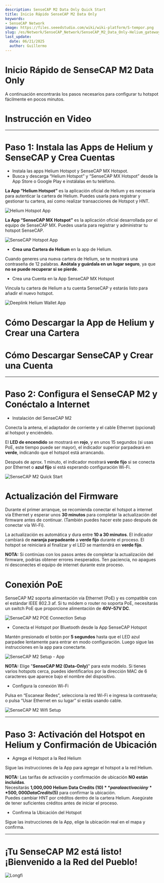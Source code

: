 ```yaml
---
description: SenseCAP M2 Data Only Quick Start
title: Inicio Rápido SenseCAP M2 Data Only
keywords:
- SenseCAP Network
image: https://files.seeedstudio.com/wiki/wiki-platform/S-tempor.png
slug: /es/Network/SenseCAP_Network/SenseCAP_M2_Data_Only-Helium_gateway/SenseCAP_M2_Data_Only_Quick_Start
last_update:
  date: 06/21/2025
  author: Guillermo
---
```


Inicio Rápido de SenseCAP M2 Data Only
=================================

A continuación encontrarás los pasos necesarios para configurar tu hotspot fácilmente en pocos minutos.

**Instrucción en Video**
=====================

* * *

**Paso 1: Instala las Apps de Helium y SenseCAP y Crea Cuentas**
===============================================================

*   Instala las apps Helium Hotspot y SenseCAP MX Hotspot.
*   Busca y descarga “Helium Hotspot” y “SenseCAP MX Hotspot” desde la App Store o Google Play e instálalas en tu teléfono.

**La App “Helium Hotspot”** es la aplicación oficial de Helium y es necesaria para autenticar la cartera de Helium. Puedes usarla para registrar y gestionar tu cartera, así como realizar transacciones de Hotspot y HNT.

![Helium Hotspot App](https://www.sensecapmx.com/wp-content/uploads/2022/07/helium-app-logos-1.webp)

**La App “SenseCAP MX Hotspot”** es la aplicación oficial desarrollada por el equipo de SenseCAP MX. Puedes usarla para registrar y administrar tu hotspot SenseCAP.

![SenseCAP Hotspot App](https://www.sensecapmx.com/wp-content/uploads/2022/07/SenseCAP-Hotspot-App.png)

*   **Crea una Cartera de Helium** en la app de Helium.

Cuando generes una nueva cartera de Helium, se te mostrará una contraseña de 12 palabras. **Anótala y guárdala en un lugar seguro**, ya que **no se puede recuperar si se pierde**.

*   Crea una Cuenta en la App SenseCAP MX Hotspot

Vincula tu cartera de Helium a tu cuenta SenseCAP y estarás listo para añadir el nuevo hotspot.

![Deeplink Helium Wallet App](https://www.sensecapmx.com/wp-content/uploads/2022/07/deeplink-1.png)

**Cómo Descargar la App de Helium y Crear una Cartera**
==================================================

**Cómo Descargar SenseCAP y Crear una Cuenta**
===============================================

* * *

**Paso 2: Configura el SenseCAP M2 y Conéctalo a Internet**
==========================================================

*   Instalación del SenseCAP M2

Conecta la antena, el adaptador de corriente y el cable Ethernet (opcional) al hotspot y enciéndelo.

El **LED de encendido** se mostrará en **rojo**, y en unos 15 segundos (si usas PoE, este tiempo puede ser mayor), el indicador superior parpadeará en **verde**, indicando que el hotspot está arrancando.

Después de aprox. 1 minuto, el indicador mostrará **verde fijo** si se conecta por Ethernet o **azul fijo** si está esperando configuración Wi-Fi.

![SenseCAP M2 Quick Start](https://www.sensecapmx.com/wp-content/uploads/2022/07/m2-1.png)

**Actualización del Firmware**
===================

Durante el primer arranque, se recomienda conectar el hotspot a internet vía Ethernet y esperar unos **30 minutos** para completar la actualización del firmware antes de continuar. (También puedes hacer este paso después de conectar vía Wi-Fi).

La actualización es automática y dura entre **10 a 30 minutos**. El indicador cambiará de **naranja parpadeante** a **verde fijo** durante el proceso. El hotspot se reiniciará al finalizar y el LED se mantendrá en **verde fijo**.

**NOTA:** Si continúas con los pasos antes de completar la actualización del firmware, podrías obtener errores inesperados. Ten paciencia, no apagues ni desconectes el equipo de internet durante este proceso.

**Conexión PoE**
==================

SenseCAP M2 soporta alimentación vía Ethernet (PoE) y es compatible con el estándar IEEE 802.3 af. Si tu módem o router no soporta PoE, necesitarás un switch PoE que proporcione alimentación de **40V–57V DC**.

![SenseCAP M2 POE Connection Setup](https://www.sensecapmx.com/wp-content/uploads/2022/07/m2-poe.png)

*   Conecta el Hotspot por Bluetooth desde la App SenseCAP Hotspot

Mantén presionado el botón por **5 segundos** hasta que el LED azul parpadee lentamente para entrar en modo configuración. Luego sigue las instrucciones en la app para conectarte.

![SenseCAP M2 Setup - App](https://www.sensecapmx.com/wp-content/uploads/2022/07/m2-setup-app-scaled.jpg)

**NOTA:** Elige "**SenseCAP M2 (Data-Only)**" para este modelo. Si tienes varios hotspots cerca, puedes identificarlos por la dirección MAC de 6 caracteres que aparece bajo el nombre del dispositivo.

*   Configura la conexión Wi-Fi

Pulsa en “Escanear Redes”, selecciona la red Wi-Fi e ingresa la contraseña; o pulsa “Usar Ethernet en su lugar” si estás usando cable.

![SenseCAP M2 Wifi Setup](https://www.sensecapmx.com/wp-content/uploads/2022/07/wifi.png)

* * *

**Paso 3: Activación del Hotspot en Helium y Confirmación de Ubicación**
=========================================================

*   Agrega el Hotspot a la Red Helium

Sigue las instrucciones de la App para agregar el hotspot a la red Helium.

**NOTA:** Las tarifas de activación y confirmación de ubicación **NO están incluidas**.  
Necesitarás **1,000,000 Helium Data Credits ($10)** para la activación y **500,000 Data Credits ($5)** para confirmar la ubicación.  
Puedes cambiar HNT por créditos dentro de la cartera Helium. Asegúrate de tener suficientes créditos antes de iniciar el proceso.

*   Confirma la Ubicación del Hotspot

Sigue las instrucciones de la App, elige la ubicación real en el mapa y confirma.

* * *

**¡Tu SenseCAP M2 está listo! ¡Bienvenido a la Red del Pueblo!**
=====================================================================

![Longfi](https://www.sensecapmx.com/wp-content/uploads/2022/06/longfi.webp)

